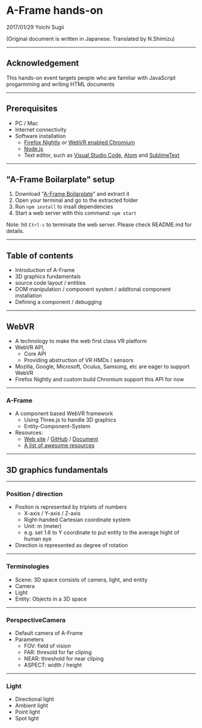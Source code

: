 # A-Frame hands-on 

2017/01/29 Yoichi Sugii 

 (Original document is written in Japanese. Translated by N.Shimizu)

---

## Acknowledgement

This hands-on event targets people who are familiar with JavaScript progarmming and writing HTML documents

---

## Prerequisites

- PC / Mac
- Internet connectivity
- Software installation
  - [Firefox Nightly](https://www.mozilla.org/firefox/channel/desktop/#nightly) or [WebVR enabled Chromium](https://webvr.info/get-chrome/)
  - [Node.js](https://nodejs.org/)
  - Text editor, such as [Visual Studio Code](https://code.visualstudio.com/), [Atom](https://atom.io/) and [SublimeText](https://www.sublimetext.com/)

----

## "A-Frame Boilarplate" setup

1. Download "[A-Frame Boilarplate](https://github.com/aframevr/aframe-boilerplate)" and extract it
2. Open your terminal and go to the extracted folder
3. Run `npm install` to insall dependencies
4. Start a web server with this command: `npm start`

Note: hit `Ctrl-c` to terminate the web server. Please check README.md for details.

---

## Table of contents

- Introduction of A-Frame
- 3D graphics fundamentals 
- source code layout / entities
- DOM manipulation / component system / additonal component installation
- Defining a component / debugging

---

## WebVR

- A technology to make the web first class VR platform
- WebVR API,
   - Core API 
   - Providing abstruction of VR HMDs / sensors
- Mozilla, Google, Microsoft, Oculus, Samsong, etc are eager to support WebVR
- Firefox Nightly and custom build Chromium support this API for now

----

### A-Frame

- A component based WebVR framework
   - Using Three.js to handle 3D graphics
   - Entity-Component-System
- Resources: 
   - [Web site](https://aframe.io/) / [GitHub](https://github.com/aframevr/aframe) / [Document](https://aframe.io/docs/)
   - [A list of awesome resources](https://github.com/aframevr/awesome-aframe)

---

## 3D graphics fundamentals

----

### Position / direction

- Positon is represented by triplets of numbers
   - X-axis / Y-axis / Z-axis
   - Right-handed Cartesian coordinate system
   - Unit: m (meter) 
   - e.g. set 1.6 to Y coordinate to put entity to the average hight of human eye
- Direction is represented as degree of rotation

----

### Terminologies

- Scene: 3D space consists of camera, light, and entity
- Camera
- Light
- Entity: Objects in a 3D space

----

### PerspectiveCamera

- Default camera of A-Frame
- Parameters
  - FOV: field of vision
  - FAR: thresold for far cliping
  - NEAR: threshold for near cliping
  - ASPECT: width / height

----

### Light

- Directional light
- Ambient light
- Point light
- Spot light

